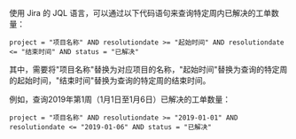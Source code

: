使用 Jira 的 JQL 语言，可以通过以下代码语句来查询特定周内已解决的工单数量：

```jql
project = "项目名称" AND resolutiondate >= "起始时间" AND resolutiondate <= "结束时间" AND status = "已解决"
```

其中，需要将"项目名称"替换为对应项目的名称，"起始时间"替换为查询的特定周的起始时间，"结束时间"替换为查询的特定周的结束时间。

例如，查询2019年第1周（1月1日至1月6日）已解决的工单数量：

```jql
project = "项目名称" AND resolutiondate >= "2019-01-01" AND resolutiondate <= "2019-01-06" AND status = "已解决"
```

